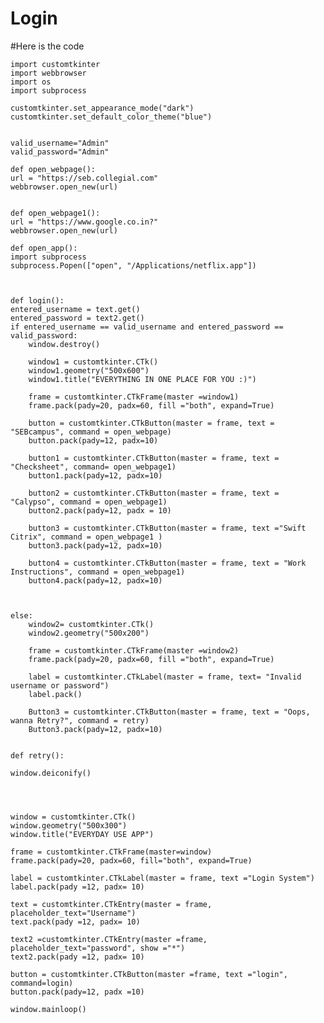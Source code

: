 # Login

#Here is the code


    import customtkinter
    import webbrowser
    import os
    import subprocess

    customtkinter.set_appearance_mode("dark")
    customtkinter.set_default_color_theme("blue")


    valid_username="Admin"
    valid_password="Admin"

    def open_webpage():
    url = "https://seb.collegial.com"
    webbrowser.open_new(url)


    def open_webpage1():
    url = "https://www.google.co.in?"
    webbrowser.open_new(url)
 
    def open_app(): 
    import subprocess 
    subprocess.Popen(["open", "/Applications/netflix.app"])



    def login():
    entered_username = text.get()
    entered_password = text2.get()
    if entered_username == valid_username and entered_password == valid_password:
        window.destroy()

        window1 = customtkinter.CTk()
        window1.geometry("500x600")
        window1.title("EVERYTHING IN ONE PLACE FOR YOU :)")

        frame = customtkinter.CTkFrame(master =window1)
        frame.pack(pady=20, padx=60, fill ="both", expand=True)

        button = customtkinter.CTkButton(master = frame, text = "SEBcampus", command = open_webpage)
        button.pack(pady=12, padx=10)

        button1 = customtkinter.CTkButton(master = frame, text = "Checksheet", command= open_webpage1)
        button1.pack(pady=12, padx=10)

        button2 = customtkinter.CTkButton(master = frame, text = "Calypso", command = open_webpage1)
        button2.pack(pady=12, padx = 10)

        button3 = customtkinter.CTkButton(master = frame, text ="Swift Citrix", command = open_webpage1 )
        button3.pack(pady=12, padx=10)

        button4 = customtkinter.CTkButton(master = frame, text = "Work Instructions", command = open_webpage1)
        button4.pack(pady=12, padx=10)
        


    else:
        window2= customtkinter.CTk()
        window2.geometry("500x200")

        frame = customtkinter.CTkFrame(master =window2)
        frame.pack(pady=20, padx=60, fill ="both", expand=True)

        label = customtkinter.CTkLabel(master = frame, text= "Invalid username or password")
        label.pack()

        Button3 = customtkinter.CTkButton(master = frame, text = "Oops, wanna Retry?", command = retry)
        Button3.pack(pady=12, padx=10)


    def retry():
   
    window.deiconify() 
    
    
          

    window = customtkinter.CTk()
    window.geometry("500x300")
    window.title("EVERYDAY USE APP")

    frame = customtkinter.CTkFrame(master=window)
    frame.pack(pady=20, padx=60, fill="both", expand=True)

    label = customtkinter.CTkLabel(master = frame, text ="Login System")
    label.pack(pady =12, padx= 10)

    text = customtkinter.CTkEntry(master = frame, placeholder_text="Username")
    text.pack(pady =12, padx= 10)

    text2 =customtkinter.CTkEntry(master =frame, placeholder_text="password", show ="*")
    text2.pack(pady =12, padx= 10)

    button = customtkinter.CTkButton(master =frame, text ="login", command=login)
    button.pack(pady=12, padx =10)
           
    window.mainloop()
